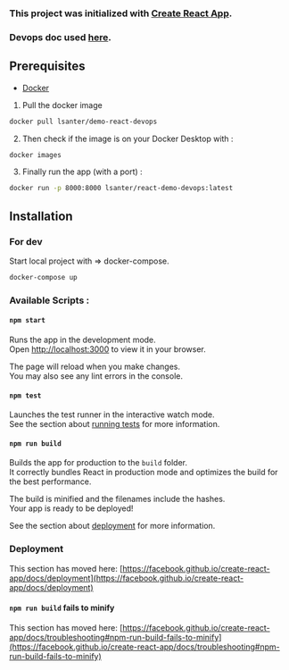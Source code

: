 ### This project was initialized with [Create React App](https://github.com/facebook/create-react-app).

### Devops doc used [here](https://www.youtube.com/watch?v=xtllpDEOw4w&ab_channel=VeryAcademy).

## Prerequisites

- [Docker](https://www.docker.com/)

1. Pull the docker image

```bash
docker pull lsanter/demo-react-devops
```

2. Then check if the image is on your Docker Desktop with :

```bash
docker images
```

3. Finally run the app (with a port) :

```bash
docker run -p 8000:8000 lsanter/react-demo-devops:latest
```

## Installation

### For dev

Start local project with => docker-compose.

```bash
docker-compose up
```

### Available Scripts :

#### `npm start`

Runs the app in the development mode.\
Open [http://localhost:3000](http://localhost:3000) to view it in your browser.

The page will reload when you make changes.\
You may also see any lint errors in the console.

#### `npm test`

Launches the test runner in the interactive watch mode.\
See the section about [running tests](https://facebook.github.io/create-react-app/docs/running-tests) for more information.

#### `npm run build`

Builds the app for production to the `build` folder.\
It correctly bundles React in production mode and optimizes the build for the best performance.

The build is minified and the filenames include the hashes.\
Your app is ready to be deployed!

See the section about [deployment](https://facebook.github.io/create-react-app/docs/deployment) for more information.

### Deployment

This section has moved here: [https://facebook.github.io/create-react-app/docs/deployment](https://facebook.github.io/create-react-app/docs/deployment)

#### `npm run build` fails to minify

This section has moved here: [https://facebook.github.io/create-react-app/docs/troubleshooting#npm-run-build-fails-to-minify](https://facebook.github.io/create-react-app/docs/troubleshooting#npm-run-build-fails-to-minify)
